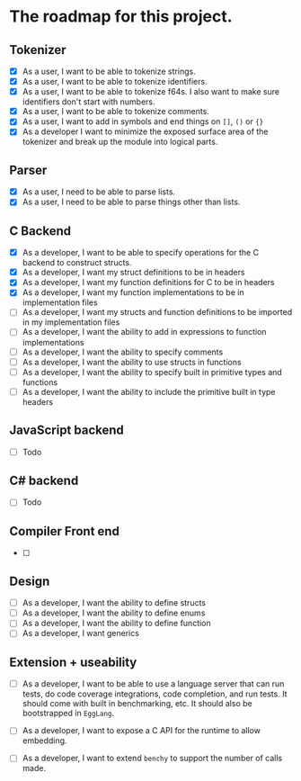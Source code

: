 # The roadmap for this project.
## Tokenizer
- [x] As a user, I want to be able to tokenize strings.
- [x] As a user, I want to be able to tokenize identifiers.
- [x] As a user, I want to be able to tokenize f64s. I also want to make sure identifiers don't start with numbers.
- [x] As a user, I want to be able to tokenize comments.
- [x] As a user, I want to add in symbols and end things on `[]`, `()` or `{}`
- [x] As a developer I want to minimize the exposed surface area of the tokenizer and break up the module into logical parts.

## Parser
- [x] As a user, I need to be able to parse lists.
- [x] As a user, I need to be able to parse things other than lists.

## C Backend 
- [x] As a developer, I want to be able to specify operations for the C backend to construct structs.
- [x] As a developer, I want my struct definitions to be in headers
- [x] As a developer, I want my function definitions for C to be in headers
- [x] As a developer, I want my function implementations to be in implementation files
- [ ] As a developer, I want my structs and function definitions to be imported in my implementation files
- [ ] As a developer, I want the ability to add in expressions to function implementations
- [ ] As a developer, I want the ability to specify comments
- [ ] As a developer, I want the ability to use structs in functions
- [ ] As a developer, I want the ability to specify built in primitive types and functions
- [ ] As a developer, I want the ability to include the primitive built in type headers

## JavaScript backend
- [ ] Todo

## C# backend
- [ ] Todo

## Compiler Front end
- [ ] 

## Design
- [ ] As a developer, I want the ability to define structs
- [ ] As a developer, I want the ability to define enums
- [ ] As a developer, I want the ability to define function
- [ ] As a developer, I want generics

## Extension + useability
- [ ] As a developer, I want to be able to use a language server that can run tests, do code coverage integrations, code completion, and run tests. It should come with built in benchmarking, etc. It should also be bootstrapped in `EggLang`. 
- [ ] As a developer, I want to expose a C API for the runtime to allow embedding.
- [ ] As a developer, I want to extend `benchy` to support the number of calls made.

